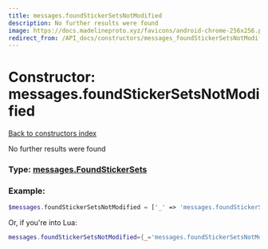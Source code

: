 ```yaml
---
title: messages.foundStickerSetsNotModified
description: No further results were found
image: https://docs.madelineproto.xyz/favicons/android-chrome-256x256.png
redirect_from: /API_docs/constructors/messages_foundStickerSetsNotModified.html
---
```

# Constructor: messages.foundStickerSetsNotModified  
[Back to constructors index](index.md)



No further results were found




### Type: [messages.FoundStickerSets](../types/messages.FoundStickerSets.md)


### Example:

```php
$messages.foundStickerSetsNotModified = ['_' => 'messages.foundStickerSetsNotModified'];
```  


Or, if you're into Lua:

```lua
messages.foundStickerSetsNotModified={_='messages.foundStickerSetsNotModified'}

```


